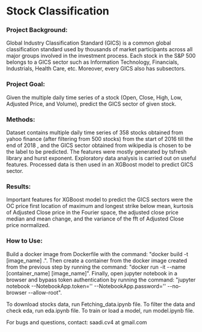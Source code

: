 # Stock Classification

### Project Background: 
Global Industry Classification Standard (GICS) is a common global classification standard used by thousands of market participants across all major groups involved in the investment process. Each stock in the S&P 500 belongs to a GICS sector such as Information Technology, Financials, Industrials, Health Care, etc. Moreover, every GICS also has subsectors.

### Project Goal: 
Given the multiple daily time series of a stock (Open, Close, High, Low, Adjusted Price, and Volume), predict the GICS sector of given stock.

### Methods: 
Dataset contains multiple daily time series of  358  stocks obtained from yahoo finance (after filtering from  500  stocks) from the start of  2016  till the end of  2018 , and the GICS sector obtained from wikipedia is chosen to be the label to be predicted. The features were mostly generated by tsfresh library and hurst exponent. Exploratory data analysis is carried out on useful features. Processed data is then used in an XGBoost model to predict GICS sector.

### Results: 
Important features for XGBoost model to predict the GICS sectors were the OC price first location of maximum and longest strike below mean, kurtosis of Adjusted Close price in the Fourier space, the adjusted close price median and mean change, and the variance of the fft of Adjusted Close price normalized.

### How to Use:
Build a docker image from Dockerfile with the command: "docker build -t [image_name] .". Then create a container from the docker image created from the previous step by running the command: "docker run -it --name [container_name] [image_name]". Finally, open jupyter notebook in a browser and bypass token authentication by running the command: "jupyter notebook --NotebookApp.token='' --NotebookApp.password='' --no-browser --allow-root".

To download stocks data, run Fetching_data.ipynb file. To filter the data and check eda, run eda.ipynb file. To train or load a model, run model.ipynb file.


For bugs and questions, contact: saadi.cv4 at gmail.com